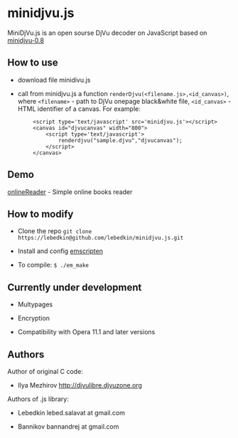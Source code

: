 minidjvu.js
===========

MiniDjVu.js is an open sourse DjVu decoder on JavaScript based on [minidjvu-0.8](http://djvulibre.djvuzone.org)

How to use
----------

* download file minidivu.js

* call from minidjvu.js a function `renderDjvu(<filename.js>,<id_canvas>)`, where `<filename>` - path to DjVu onepage black&white file, `<id_canvas>` - HTML identifier of a canvas. For example:

```
		<script type='text/javascript' src='minidjvu.js'></script>
		<canvas id="djvucanvas" width="800">			    
			<script type='text/javascript'>
				renderdjvu("sample.djvu","djvucanvas");
			</script>
		</canvas>
```

Demo
----

[onlineReader](http://ntfs.narod.ru/onlineReader.html) - Simple online books reader


How to modify
-------------

* Clone the repo `git clone https://lebedkin@github.com/lebedkin/minidjvu.js.git`

* Install and config [emscripten](https://github.com/kripken/emscripten/wiki/Tutorial)

* To compile: `$ ./em_make`

Currently under development
---------------------------

* Multypages

* Encryption

* Compatibility with Opera 11.1 and later versions


Authors
-------

Author of original C code:

 - Ilya Mezhirov	http://djvulibre.djvuzone.org

Authors of .js library: 

 + Lebedkin	lebed.salavat at gmail.com	

 + Bannikov	bannandrej at gmail.com

